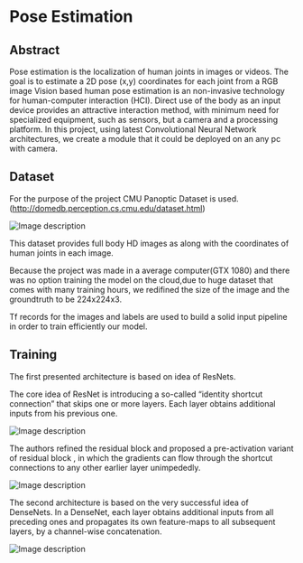 #                                                Pose Estimation 
## Abstract


Pose estimation is the localization of human joints in images or videos. 
The goal is to estimate a 2D pose (x,y) coordinates for each joint from a RGB image
Vision based human pose estimation is an non-invasive technology for human-computer interaction (HCI). Direct use of the body as an input device provides an attractive interaction method, with minimum need for specialized equipment, such as sensors, but a camera and a processing platform.
In this project, using latest Convolutional Neural Network architectures, we create a module that it could be deployed on an any pc with camera.

## Dataset

For the purpose of the project CMU Panoptic Dataset is used.(http://domedb.perception.cs.cmu.edu/dataset.html)

![Image description](http://domedb.perception.cs.cmu.edu/media/categoryFigures/range_of_motion.jpg)

This dataset provides full body HD images as along with the coordinates of human joints in each image.

Because the project was made in a average computer(GTX 1080) and there was no option training the model on the cloud,due to huge dataset that comes with many training hours, we redifined the size of the image and the groundtruth to be 224x224x3.

Tf records for the images and labels are used to build a solid input pipeline in order to train efficiently our model.


## Training

The first presented architecture is based on idea of ResNets.

The core idea of ResNet is introducing a so-called “identity shortcut connection” that skips one or more layers.
Each layer obtains additional inputs from his previous one.

![Image description](https://user-images.githubusercontent.com/6441756/33684878-9bb8a89c-da84-11e7-8057-fc75c40aa778.png)


The authors refined the residual block and proposed a pre-activation variant of residual block , in which the gradients can flow through the shortcut connections to any other earlier layer unimpededly.


![Image description](https://i.stack.imgur.com/0mE2p.png)


The second architecture is based on the very successful idea of DenseNets. In a DenseNet, each layer obtains additional inputs from all preceding ones and propagates its own feature-maps to all subsequent layers, by a channel-wise concatenation.


![Image description](https://miro.medium.com/max/1560/1*rmHdoPjGUjRek6ozH7altw.png)


